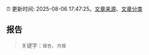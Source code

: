 :alarm_clock: 更新时间: 2025-08-06 17:47:25。[文章来源](/README.md)、[文章分类](/TAGS.md)

## 报告


> 关键字：`报告`、`月报`



